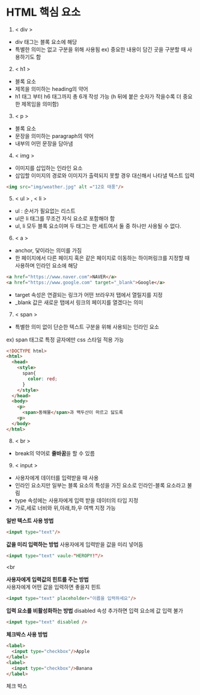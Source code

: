 # HTML 핵심 요소

1. < div >
* div 태그는 블록 요소에 해당   
* 특별한 의미는 없고 구분을 위해 사용됨
ex) 중요한 내용이 담긴 곳을 구분할 때 사용하기도 함

2. < h1 >
* 블록 요소
* 제목을 의미하는 heading의 약어
* h1 태그 부터 h6 태그까지 총 6개 작성 가능 (h 뒤에 붙은 숫자가 작을수록 더 중요한 제목임을 의미함)

3. < p >
* 블록 요소
* 문장을 의미하는 paragraph의 약어
* 내부의 어떤 문장을 담아냄

4. < img >
* 이미지를 삽입하는 인라인 요소
* 삽입할 이미지의 경로와 이미지가 출력되지 못할 경우 대신해서 나타낼 텍스트 입력
```HTML
<img src="img/weather.jpg" alt ="12호 태풍"/>
```

5. < ul > , < li >
* ul : 순서가 필요없는 리스트
* ul은 li 태그를 무조건 자식 요소로 포함해야 함
* ul, li 모두 블록 요소이며 두 태그는 한 세트여서 둘 중 하나만 사용될 수 없다.

6. < a >
* anchor, 닻이라는 의미를 가짐
* 한 페이지에서 다른 페이지 혹은 같은 페이지로 이동하는 하이퍼링크를 지정할 때 사용하며 인라인 요소에 해당

```HTML
<a href="https://www.naver.com">NAVER</a>
<a href="https://www.google.com" target="_blank">Google</a>
```
* target 속성은 연결되는 링크가 어떤 브라우저 탭에서 열릴지를 지정
* _blank 값은 새로운 탭에서 링크의 페이지를 열겠다는 의미

7. < span >
* 특별한 의미 없이 단순한 텍스트 구분을 위해 사용되는 인라인 요소

ex) span 태그로 특정 글자에만 css 스타일 적용 가능
```HTML
<!DOCTYPE html>
<html>
  <head>
    <style>
      span{
        color: red;
      }
    </style>
  </head>
  <body>
    <p>
      <span>동해물</span>과 백두산이 마르고 닳도록
    <p>
  </body>
</html>
```

8. < br >
* break의 약어로 **줄바꿈**을 할 수 있름

9. < input >
* 사용자에게 데이터를 입력받을 때 사용
* 인라인 요소지만 일부는 블록 요소의 특성을 가진 요소로 인라인-블록 요소라고 불림
* type 속성에는 사용자에게 입력 받을 데이터의 타입 지정
* 가로,세로 너비와 위,아래,좌,우 여백 지정 가능

**일반 텍스트 사용 방법**   
```HTML
<input type="text"/>
```

**값을 미리 입력하는 방법**
사용자에게 입력받을 값을 미리 넣어둠
```HTML
<input type="text" vaule-"HEROPY!"/>
```
<br<br/>

**사용자에게 입력값의 힌트를 주는 방법**      
사용자에게 어떤 값을 입력하면 좋을지 힌트
```HTML
<input type="text" placeholder="이릅을 입력하세요"/>
```

**입력 요소를 비활성화하는 방법**
disabled 속성 추가하면 입력 요소에 값 입력 불가
```HTML
<input type="text" disabled />
```

**체크박스 사용 방법**
```HTML
<label>
  <input type="checkbox"/>Apple
</label>
<label>
  <input type="checkbox"/>Banana
</label>
```
체크 박스 
